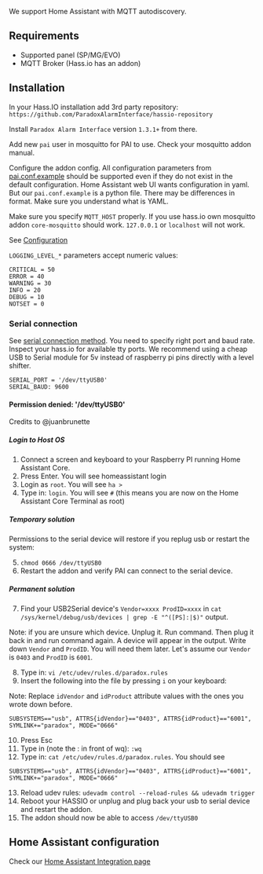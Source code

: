 We support Home Assistant with MQTT autodiscovery.

## Requirements
- Supported panel (SP/MG/EVO)
- MQTT Broker (Hass.io has an addon)

## Installation

In your Hass.IO installation add 3rd party repository: `https://github.com/ParadoxAlarmInterface/hassio-repository`

Install `Paradox Alarm Interface` version `1.3.1+` from there.

Add new `pai` user in mosquitto for PAI to use. Check your mosquitto addon manual.

Configure the addon config. All configuration parameters from [pai.conf.example](https://github.com/ParadoxAlarmInterface/pai/blob/master/config/pai.conf.example) should be supported even if they do not exist in the default configuration. Home Assistant web UI wants configuration in yaml. But our `pai.conf.example` is a python file. There may be differences in format. Make sure you understand what is YAML.

Make sure you specify `MQTT_HOST` properly. If you use hass.io own mosquitto addon `core-mosquitto` should work. `127.0.0.1` or `localhost` will not work.

See [Configuration](./Configuration)

`LOGGING_LEVEL_*` parameters accept numeric values:
```
CRITICAL = 50
ERROR = 40
WARNING = 30
INFO = 20
DEBUG = 10
NOTSET = 0
```

### Serial connection

See [serial connection method](./Connection-methods#serial-connection). You need to specify right port and baud rate. Inspect your hass.io for available tty ports. We recommend using a cheap USB to Serial module for 5v instead of raspberry pi pins directly with a level shifter.
```
SERIAL_PORT = '/dev/ttyUSB0'
SERIAL_BAUD: 9600
```

#### Permission denied: '/dev/ttyUSB0'

Credits to @juanbrunette

##### Login to Host OS
1) Connect a screen and keyboard to your Raspberry PI running Home Assistant Core.
2) Press Enter. You will see homeassistant login
3) Login as `root`. You will see `ha >`
4) Type in: `login`. You will see `#` (this means you are now on the Home Assistant Core Terminal as root)

##### Temporary solution
Permissions to the serial device will restore if you replug usb or restart the system:

5) `chmod 0666 /dev/ttyUSB0`
6) Restart the addon and verify PAI can connect to the serial device.

##### Permanent solution
7) Find your USB2Serial device's `Vendor=xxxx ProdID=xxxx` in `cat /sys/kernel/debug/usb/devices | grep -E "^([PS]:|$)"` output.

Note: if you are unsure which device. Unplug it. Run command. Then plug it back in and run command again. A device will appear in the output.
Write down `Vendor` and `ProdID`. You will need them later. Let's assume our `Vendor` is `0403` and `ProdID` is `6001`.

8) Type in: `vi /etc/udev/rules.d/paradox.rules`
9) Insert the following into the file by pressing `i` on your keyboard:

Note: Replace `idVendor` and `idProduct` attribute values with the ones you wrote down before.

```
SUBSYSTEMS=="usb", ATTRS{idVendor}=="0403", ATTRS{idProduct}=="6001", SYMLINK+="paradox", MODE="0666"
```

10) Press Esc
11) Type in (note the : in front of wq): `:wq`
12) Type in: `cat /etc/udev/rules.d/paradox.rules`. You should see
```
SUBSYSTEMS=="usb", ATTRS{idVendor}=="0403", ATTRS{idProduct}=="6001", SYMLINK+="paradox", MODE="0666"
```
13) Reload udev rules: `udevadm control --reload-rules && udevadm trigger`
14) Reboot your HASSIO or unplug and plug back your usb to serial device and restart the addon.
15) The addon should now be able to access `/dev/ttyUSB0`

## Home Assistant configuration
Check our [Home Assistant Integration page](./HomeAssistant#homeassistant-keypad)

